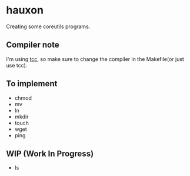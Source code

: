 # hauxon

Creating some coreutils programs.

## Compiler note

I'm using [tcc](https://bellard.org/tcc/), so make sure to change the compiler in the Makefile(or just use tcc).

## To implement

- chmod
- mv
- ln
- mkdir
- touch
- wget
- ping

## WIP (Work In Progress)

- ls
